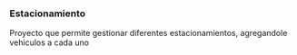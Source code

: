<h3>Estacionamiento</h3>
<P>Proyecto que permite gestionar diferentes estacionamientos, agregandole vehiculos a cada uno</p>